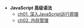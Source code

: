 * **JavaScript 高级语法**
    * [ch01. 深入JavaScript运行原理](JavaScript高级/ch01)
    * [ch02. 内存管理](../JavaScript高级/ch02)
